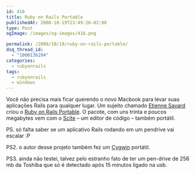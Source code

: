 ```yaml
---
id: 416
title: Ruby on Rails Portable
publishedAt: 2008-10-19T23:49:26-02:00
type: Post
ogImage: /images/og-images/416.png

permalink: /2008/10/19/ruby-on-rails-portable/
dsq_thread_id:
  - "1000136294"
categories:
  - rubyonrails
tags:
  - rubyonrails
  - windows
---
```

Você não precisa mais ficar querendo o novo Macbook para levar suas aplicações Rails para qualquer lugar. Um sujeito chamado [Etienne Savard](http://www.symbiosoft.net) criou o [Ruby on Rails Portable](http://www.symbiosoft.net/?q=node/12). O pacote, com uns trinta e poucos megabytes vem com o [Scite](http://www.scintilla.org/SciTE.html) – um editor de código – também portátil.

PS. só falta saber se um aplicativo Rails rodando em um pendrive vai escalar :P

PS2. o autor desse projeto também fez um [Cygwin](http://www.symbiosoft.net/?q=cygwinportable) portátil.

PS3. ainda não testei, talvez pelo estranho fato de ter um pen-drive de 256 mb da Toshiba que só é detectado após 15 minutos ligado na usb.
